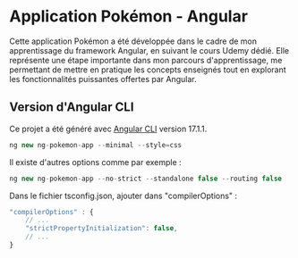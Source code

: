 # Application Pokémon - Angular

Cette application Pokémon a été développée dans le cadre de mon apprentissage du framework Angular, en suivant le cours Udemy dédié. Elle représente une étape importante dans mon parcours d'apprentissage, me permettant de mettre en pratique les concepts enseignés tout en explorant les fonctionnalités puissantes offertes par Angular.




## Version d'Angular CLI
Ce projet a été généré avec [Angular CLI](https://github.com/angular/angular-cli) version 17.1.1.

```js
ng new ng-pokemon-app --minimal --style=css
```

Il existe d'autres options comme par exemple :

```js
ng new ng-pokemon-app --no-strict --standalone false --routing false
```


Dans le fichier tsconfig.json, ajouter dans "compilerOptions" : 

```js
"compilerOptions" : {
    // ...
    "strictPropertyInitialization": false,
    // ...
}
```
